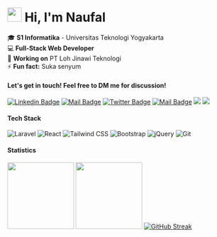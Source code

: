 <h1 class="flex"><img src="https://tva1.sinaimg.cn/large/e6c9d24egy1h1571l0uucg205k05egri.gif" width="32" />&nbsp;Hi, I'm Naufal</h1>

🎓 **S1 Informatika** - Universitas Teknologi Yogyakarta  
💻 **Full-Stack Web Developer**  
🔭 **Working on** PT Loh Jinawi Teknologi  
⚡ **Fun fact:** Suka senyum

####  Let's get in touch! Feel free to DM me for discussion!

[![Linkedin Badge](https://img.shields.io/badge/-Naufal%20Puji%20Mahdy-0e76a8?style=flat&labelColor=0e76a8&logo=linkedin&logoColor=white)](https://www.linkedin.com/in/naufalpujimahdy/) 
[![Mail Badge](https://img.shields.io/badge/-@naufalpujimahdy-e84393?style=flat&labelColor=e84393&logo=instagram&logoColor=white)](https://instagram.com/naufalpujimahdy) 
[![Twitter Badge](https://img.shields.io/badge/-@naufalpujmahdy-1ca0f1?style=flat&labelColor=1ca0f1&logo=twitter&logoColor=white&link=https://twitter.com/aulianzaa)](https://twitter.com/naufalpujmahdy) 
[![Mail Badge](https://img.shields.io/badge/-naufalpm230800@gmail.com-c0392b?style=flat&labelColor=c0392b&logo=gmail&logoColor=white)](mailto:naufalpm230800@gmail.com)
[![](https://komarev.com/ghpvc/?username=naufalpujimahdy&color=blue&label=Profile%20Views)](https://github.com/naufalpujimahdy/naufalpujimahdy)
[![](https://img.shields.io/github/followers/naufalpujimahdy?label=GitHub%20Followers)](https://github.com/naufalpujimahdy)
<br />

#### Tech Stack
![Laravel](https://img.shields.io/badge/-Laravel-FF2D20?style=flat-square&logo=laravel&logoColor=white)
![React](https://img.shields.io/badge/-React-61DAFB?style=flat-square&logo=react&logoColor=black)
![Tailwind CSS](https://img.shields.io/badge/-Tailwind%20CSS-38B2AC?style=flat-square&logo=tailwind-css&logoColor=white)
![Bootstrap](https://img.shields.io/badge/-Bootstrap-7952B3?style=flat-square&logo=bootstrap&logoColor=white)
![jQuery](https://img.shields.io/badge/-jQuery-0769AD?style=flat-square&logo=jquery&logoColor=white)
![Git](https://img.shields.io/badge/-Git-F05032?style=flat-square&logo=git&logoColor=white)
<br />

#### Statistics

<span><img height="150"  src="https://github-readme-stats.vercel.app/api/top-langs/?username=naufalpujimahdy&layout=compact&hide=php&langs_count=10" /></span>
<span><a href="https://github.com/naufalpujimahdy?tab=repositories&q=&type=&language=&sort=stargazers"><img height="150" src="https://github-readme-stats.vercel.app/api?username=naufalpujimahdy&show_icons=true&count_private=true&hide=contribs" /></a></span>
[![GitHub Streak](https://github-readme-streak-stats.herokuapp.com?user=naufalpujimahdy&hide_border=true&date_format=j%20M%5B%20Y%5D)](https://git.io/streak-stats)
<!--
Note: Replace the following sections with your information:
- [Your portfolio website]
- [Your blog if you have one]
- [Your Twitter handle]
-->
